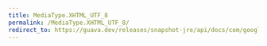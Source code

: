 ```yaml
---
title: MediaType.XHTML_UTF_8
permalink: /MediaType.XHTML_UTF_8/
redirect_to: https://guava.dev/releases/snapshot-jre/api/docs/com/google/common/net/MediaType.html#XHTML_UTF_8
---
```


